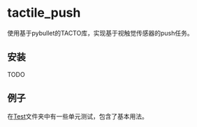# tactile_push
使用基于pybullet的TACTO库，实现基于视触觉传感器的push任务。

## 安装
TODO

## 例子
在[Test](Test)文件夹中有一些单元测试，包含了基本用法。